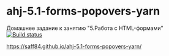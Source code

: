 # ahj-5.1-forms-popovers-yarn
Домашнее задание к занятию "5.Работа с HTML-формами"
[![Build status](https://ci.appveyor.com/api/projects/status/b5jgo4e6f88q018c/branch/main?svg=true)](https://ci.appveyor.com/project/saff84/ahj-5-1-forms-popovers-yarn/branch/main)


https://saff84.github.io/ahj-5.1-forms-popovers-yarn/

